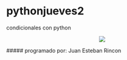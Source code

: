 # pythonjueves2
condicionales con python
<p align="center">
  <img src="[https://www3.gobiernodecanarias.org/medusa/ecoblog/crodalf/el-universo/"](https://www.google.com/search?q=universo&rlz=1C1GCEA_enCO1015CO1015&source=lnms&tbm=isch&sa=X&ved=2ahUKEwixl5zk9eH5AhUwZDABHdo6D18Q_AUoAXoECAMQAw&biw=1920&bih=969&dpr=1#imgrc=0b8ZPHqodHrHUM)>
</p>
##### programado por: Juan Esteban Rincon 
